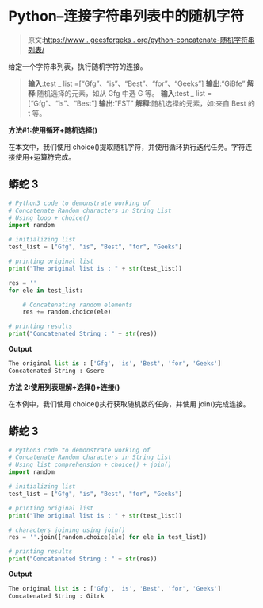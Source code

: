 # Python–连接字符串列表中的随机字符

> 原文:[https://www . geesforgeks . org/python-concatenate-随机字符串列表/](https://www.geeksforgeeks.org/python-concatenate-random-characters-in-string-list/)

给定一个字符串列表，执行随机字符的连接。

> **输入**:test _ list =[“Gfg”、“is”、“Best”、“for”、“Geeks”]
> **输出**:“GiBfe”
> **解释**:随机选择的元素，如从 Gfg 中选 G 等。
> **输入**:test _ list =[“Gfg”、“is”、“Best”]
> **输出**:“FST”
> **解释**:随机选择的元素，如:来自 Best 的 t 等。

**方法#1:使用循环+随机选择()**

在本文中，我们使用 choice()提取随机字符，并使用循环执行迭代任务。字符连接使用+运算符完成。

## 蟒蛇 3

```py
# Python3 code to demonstrate working of
# Concatenate Random characters in String List
# Using loop + choice()
import random

# initializing list
test_list = ["Gfg", "is", "Best", "for", "Geeks"]

# printing original list
print("The original list is : " + str(test_list))

res = ''
for ele in test_list:

    # Concatenating random elements
    res += random.choice(ele)

# printing results
print("Concatenated String : " + str(res))
```

**Output**

```py
The original list is : ['Gfg', 'is', 'Best', 'for', 'Geeks']
Concatenated String : Gsere
```

**方法 2:使用列表理解+选择()+连接()**

在本例中，我们使用 choice()执行获取随机数的任务，并使用 join()完成连接。

## 蟒蛇 3

```py
# Python3 code to demonstrate working of
# Concatenate Random characters in String List
# Using list comprehension + choice() + join()
import random

# initializing list
test_list = ["Gfg", "is", "Best", "for", "Geeks"]

# printing original list
print("The original list is : " + str(test_list))

# characters joining using join()
res = ''.join([random.choice(ele) for ele in test_list])

# printing results
print("Concatenated String : " + str(res))
```

**Output**

```py
The original list is : ['Gfg', 'is', 'Best', 'for', 'Geeks']
Concatenated String : Gitrk
```
